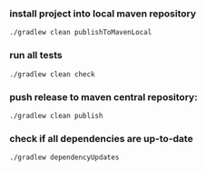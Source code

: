 ### install project into local maven repository

	./gradlew clean publishToMavenLocal
	
### run all tests

	./gradlew clean check

### push release to maven central repository:

	./gradlew clean publish
	
### check if all dependencies are up-to-date

    ./gradlew dependencyUpdates
    